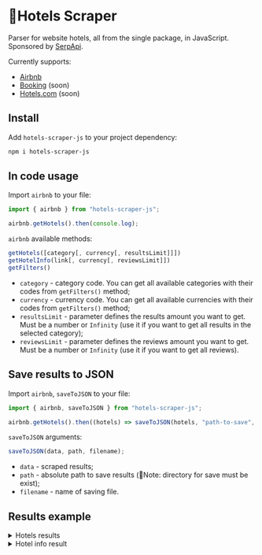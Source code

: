 # 🏨Hotels Scraper

Parser for website hotels, all from the single package, in JavaScript. Sponsored by [SerpApi](https://serpapi.com/).

Currently supports:

- [Airbnb](https://www.airbnb.com/)
- [Booking](https://www.booking.com/) (soon)
- [Hotels.com](https://hotels.com/) (soon)

## Install

Add `hotels-scraper-js` to your project dependency:

```bash
npm i hotels-scraper-js
```

## In code usage

Import `airbnb` to your file:

```javascript
import { airbnb } from "hotels-scraper-js";

airbnb.getHotels().then(console.log);
```

`airbnb` available methods:

```javascript
getHotels([category[, currency[, resultsLimit]]])
getHotelInfo(link[, currency[, reviewsLimit]])
getFilters()
```

- `category` - category code. You can get all available categories with their codes from `getFilters()` method;
- `currency` - currency code. You can get all available currencies with their codes from `getFilters()` method;
- `resultsLimit` - parameter defines the results amount you want to get. Must be a number or `Infinity` (use it if you want to get all results in the selected category);
- `reviewsLimit` - parameter defines the reviews amount you want to get. Must be a number or `Infinity` (use it if you want to get all reviews).

## Save results to JSON

Import `airbnb`, `saveToJSON` to your file:

```javascript
import { airbnb, saveToJSON } from "hotels-scraper-js";

airbnb.getHotels().then((hotels) => saveToJSON(hotels, "path-to-save", "filename"));
```

`saveToJSON` arguments:

```javascript
saveToJSON(data, path, filename);
```

- `data` - scraped results;
- `path` - absolute path to save results (📌Note: directory for save must be exist);
- `filename` - name of saving file.

## Results example

<details>
<summary>Hotels results</summary>

```json
[
  {
    "thumbnail": "https://a0.muscache.com/im/pictures/10833886/1edf8559_original.jpg?im_w=720",
    "title": "Hvar, Croatia",
    "distance": "Sea and harbor views",
    "dates": "Jul 23 – 30",
    "price": { "currency": "$", "value": 304 },
    "rating": 4.82,
    "link": "https://www.airbnb.com/rooms/735683?adults=1&category_tag=Tag%3A8536&children=0&infants=0&pets=0&search_mode=flex_destinations_search&check_in=2023-07-23&check_out=2023-07-30&previous_page_section_name=1000&federated_search_id=2998a5b1-9934-4d5d-a721-4a1065c45ca6"
  },
  ... and other hotels
]
```

</details>

<details>
<summary>Hotel info result</summary>

```json
{
  "name": "The Black A-Frame",
  "shortDescription": "Entire cabin hosted by Liga",
  "shortOverview": ["3 guests", "1 bedroom", "2 beds", "1 bath"],
  "highlights": [
    { "title": "Self check-in", "subtitle": "Check yourself in with the lockbox." },
    ... and other highlights
  ],
  "price": { "currency": "$", "perNight": 136, "cleaningFee": 32, "airbnbFee": 121 },
  "description": "Amazing and stylish A-frame house at the edge of the forest and at the bend of Peterupe river. Located 40km from Riga and 8km from Saulkrasti. Perfect place for your city escape.The spaceThe Black A-frame is located 10 min drive from the seaside and 10 min walk from Pabaži Lake. This place is quiet and very comfortable. Outside there is a terrace where you can enjoy magical forest view and bird songs. There is a small river next to house. House can accommodate up to three guests as we have one double bed in Loft and in living room we have sofa bed, so there is extra place to sleep if you have children with you. We are dog friendly, so bring your dog along with you on your visit. Pet fee 10 eur.We have hot tub near house and if you want, you can rent it for extra charge 60 eur.In our house there is only wood stove heating, you will be able to feel the countryside authenticity. Especially when the sun is down in the breezy nighttime the wood stove will warm you and your hearts. If you have no experience in wood stove heating, you’ll find instructions in our lovely cabin! Don’t forget to fire up wood stove first thing in the morning, because if cold outside, in the morning it might be chilly inside.If you desire - give us notice, at what time we should expect your arrival, so we can pre-heat house before you get here and after you have arrived you can continue heating the house yourself!If you have small children, please note that there is a porch with no railings and a river close to house. Please don't leave your kids without supervision and be responsible parents.",
  "sleepOptions": [
    { "room": "Bedroom", "bed": "1 double bed" },
    { "room": "Living room", "bed": "1 sofa bed" }
  ],
  "location": "Sēja, Latvia",
  "host": {
    "name": "Liga",
    "joined": "Joined in September 2018",
    "overview": ["604 Reviews", "Identity verified", "Superhost"],
    "responseInfo": { "responseRate": "100%", "responseTime": "within an hour" }
  },
  "link": "https://www.airbnb.com/rooms/43105686?adults=1&category_tag=Tag%3A8148&children=0&infants=0&pets=0&search_mode=flex_destinations_search&check_in=2023-04-16&check_out=2023-04-21&federated_search_id=c9f831f8-d4e6-43c1-b8eb-07e918081d52&source_impression_id=p3_1677412473_UOkZOXx5wDjAXVhD",
  "placeOffers": [
    "River view",
    "Hair dryer",
    "Shampoo",
    ... and other place offers
  ],
  "houseRules": [
    "3 guests maximum",
    "Pets allowed",
    "Check-in after 3:00 PM",
    ... and other house rules
  ],
  "safetyAndProperty": [
    "Pool/hot tub without a gate or lock",
    "Heights without rails or protection",
    ... and other safety & property
  ],
  "photos": [
    "https://a0.muscache.com/im/pictures/8dec2f7c-1c3e-402e-baea-4fd72af59621.jpg?aki_policy=large",
    "https://a0.muscache.com/im/pictures/1c1c4008-d617-4e9f-b5e3-aa38bc8c5c9a.jpg?aki_policy=large",
    ... and other photos
  ],
  "reviewsInfo": {
    "rating": 4.97,
    "totalReviews": 433,
    "reviews": [
      {
        "name": "Yana",
        "avatar": "https://a0.muscache.com/im/pictures/user/d9e91b91-c2fb-42d2-929d-02676dbc2b5a.jpg?im_w=240",
        "userPage": "https://www.airbnb.com/users/show/501742751",
        "date": "February 2023",
        "review": "This is a super cosy place. The view from the cabin on the river is breathtaking! We really liked the location. The host is very friendly and helpful. There was a power outage in the area, but the host immediately contacted the power crew to fix it, so we were able to spend the rest of our time enjoying all the house features. The wood stove is something amazing! The cabin is not big, but very stylish, cosy and comfortable.  I will definitely recommend this place!"
      },
    ... and other reviews
    ]
  }
}

```

</details>
